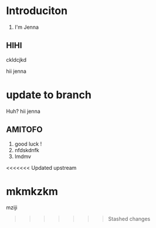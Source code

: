 # Introduciton 
1. I'm Jenna 

## HIHI
ckldcjkd


hii jenna

update to branch
=======
Huh?
hii jenna
## AMITOFO 
1. good luck ! 
2. nfdskdnfk
3. lmdmv

<<<<<<< Updated upstream

mkmkzkm
=======
mziji
>>>>>>> Stashed changes
